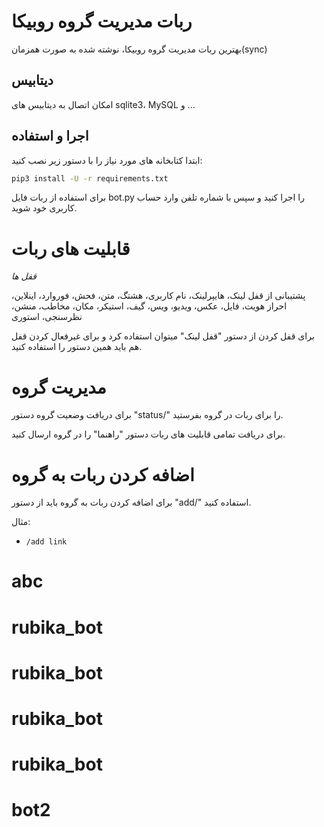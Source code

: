 # ربات مدیریت گروه روبیکا
بهترین ربات مدیریت گروه روبیکا، نوشته شده به صورت همزمان(sync)
## دیتابیس
امکان اتصال به دیتابیس های sqlite3، MySQL و ...
## اجرا و استفاده
ابتدا کتابخانه های مورد نیاز را با دستور زیر نصب کنید:
```bash
pip3 install -U -r requirements.txt
```
برای استفاده از ربات فایل bot.py را اجرا کنید و سپس با شماره تلفن وارد حساب کاربری خود شوید.

# قابلیت های ربات

*قفل ها*

پشتیبانی از قفل‌ لینک، هایپرلینک، نام کاربری، هشتگ، متن، فحش، فوروارد، اینلاین، احراز هویت، فایل، عکس، ویدیو، ویس، گیف، استیکر، مکان، مخاطب، منشن، نظرسنجی، استوری

برای قفل کردن از دستور "قفل لینک" میتوان استفاده کرد و برای غیرفعال کردن قفل هم باید همین دستور را استفاده کنید.

# مدیریت گروه
برای دریافت وضعیت گروه دستور "status/" را برای ربات در گروه بفرستيد.

برای دریافت تمامی قابلیت های ربات دستور "راهنما" را در گروه ارسال کنید.

# اضافه کردن ربات به گروه
برای اضافه کردن ربات به گروه باید از دستور "add/" استفاده کنید.

مثال:
- `/add link`
# abc
# rubika_bot
# rubika_bot
# rubika_bot
# rubika_bot
# bot2
